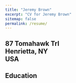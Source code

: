 ```yaml
---
title: "Jeremy Brown"
excerpt: "CV for Jeremy Brown"
sitemap: false
permalink: /resume/
---
```


87 Tomahawk Trl             
Henrietta, NY                  
USA                               
---

Education
---------
